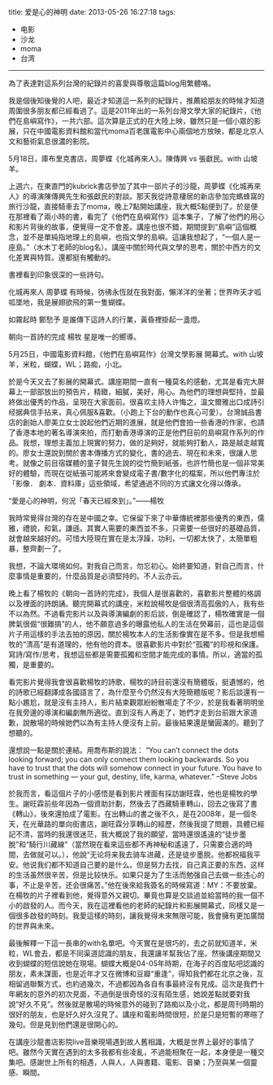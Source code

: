 title: 爱是心的神明
date: 2013-05-26 16:27:18
tags:
- 电影
- 沙龙
- moma
- 台湾
---

為了表達對這系列台灣的紀錄片的喜愛與尊敬這篇blog用繁體咯。

我是個後知後覺的人吧，最近才知道這一系列的紀錄片，推薦給朋友的時候才知道周圍很多朋友都已經看過了。這是2011年出的一系列台灣文學大家的紀錄片，《他們在島嶼寫作》，一共六部。這次算是正式的在大陸上映，雖然只是一個小眾的影展，只在中國電影資料館和當代moma百老匯電影中心兩個地方放映，都是北京人文和藝術氣息很濃的影院。

<!-- more -->

5月18日，庫布里克書店，周夢蝶《化城再來人》。陳傳興 vs 張獻民。with 山坡羊。

上週六，在東直門的kubrick書店參加了其中一部片子的沙龍，周夢蝶《化城再來人》的導演陳傳興先生和張獻民的對談。那天我從詩意棲居的新店參加完螞蜂窩的旅行沙龍，直接騎車去了moma，晚上7點開始講座，我大概5點便到了。於是便在那裡看了兩小時的書，看完了《他們在島嶼寫作》這本集子，了解了他們的用心和影片背後的故事，便覺得一定不會差。講座也很不錯，期間提到“島嶼”這個概念，並不是單純指地理上的島嶼，也指文學的島嶼。這讓我想起了，“一個人是一座島。”（水木丁老師的blog名）。講座中關於時代與文學的思考，關於中西方的文化差異與特質。還都挺有觸動的。

書裡看到印象很深的一些詩句。

化城再來人 周夢蝶
有時候，彷彿永恆就在我對面，懶洋洋的坐著；世界昨天才呱呱墜地，我是展翅欲飛的第一隻蝴蝶。

如霧起時 鄭愁予
是誰傳下這詩人的行業，黃昏裡掛起一盞燈。

朝向一首詩的完成 楊牧
星是唯一的嚮導。

5月25日，中國電影資料館，《他們在島嶼寫作》台灣文學影展 開幕式。with 山坡羊，米粒，蝴蝶，WL；路痴，小北。

於是今天又去了影展的開幕式。講座期間一直有一種莫名的感動，尤其是看完大屏幕上一部部放出的預告片，精緻，細膩，美好，用心。為他們的理想與堅持，並最終做出優秀的作品，呈現在大家面前。很喜欢主持人许悔之，溫文爾雅出口成詩引经据典信手拈来，真心佩服&喜歡。（小跑上下台的動作也真心可愛）。台灣誠品書店的創始人廖美立女士說起他們近期的進展，就是他們會拍一些香港的作家，也請了香港本地的著名導演來拍，而打動香港導演的正是他們目前的島嶼寫作系列的作品。我想，理想主義加上現實的努力，做的足夠好，就能夠打動人，路是越走越寬的。廖女士還說到關於書本傳播方式的變化，書的過去、現在和未來，很讓人思考。就像之前目宿媒體的童子賢先生說的從竹簡到紙張，也許竹簡也是一個非常美好的體驗，而現在從紙張可能將來會變成電子書/數字化的檔案，所以他們專注於「影像． 劇本．資料庫」這些領域，希望通過不同的方式讓文化得以傳承。

“愛是心的神明，何況「春天已經來到」。”——楊牧

我時常覺得台灣的存在是中國之幸。它保留下來了中華傳統裡那些優秀的東西，儒雅，禮貌，和氣，謙遜。其實人需要的東西並不多，只需要一些很好的基礎品質，就會越來越好的。可惜大陸現在實在是太浮躁，功利，一切都太快了，太簡單粗暴，整齊劃一了。

我想，不論大環境如何。對我自己而言，勿忘初心。始終要知道，對自己而言，什麼事情是重要的，什麼品質是必須堅持的。不人云亦云。

晚上看了楊牧的《朝向一首詩的完成》，我個人是很喜歡的，喜歡影片整體的格調以及裡面的詩朗誦。聽完開幕式的講座，米粒說楊牧是個很清高孤傲的人，我有些不以為然。不過看完影片以及與導演編劇的影后談，倒是確認了，楊牧確實是一個脾氣很倔“很難搞”的人，他不願意過多的曝露他私人的生活在熒幕前，這也是這個片子用這樣的手法去拍的原因，關於楊牧本人的生活影像實在是不多。但是我想楊牧的“清高”是有道理的，他有他的資本。很喜歡影片中對於“孤獨”的珍視和保護。寫詩/寫作/思考，我想這些都是需要孤獨和空間才能完成的事情。所以，適當的孤獨，是重要的。

看完影片覺得我會很喜歡楊牧的詩歌，楊牧的詩目前還沒有簡體版，挺遺憾的，他的詩歌已經翻譯成各國語言了，為什麼至今仍然沒有大陸簡體版呢？影后談還有一點小尷尬，就是沒有主持人，影片結束觀眾紛紛散場走了不少，於是我看著明明坐在我旁邊的導演和編劇無所適從。直到沒有人再走了，她們才走到台前跟大家道歉，說散場的時候她們以為有主持人便沒有上前。最後結果還是蠻圓滿的。聽到了想聽的。

還想說一點是關於連結。用喬布斯的說法：
“You can’t connect the dots looking forward; you can only connect them looking backwards. So you have to trust that the dots will somehow connect in your future. You have to trust in something — your gut, destiny, life, karma, whatever.” –Steve Jobs

於我而言，看這個片子的小感悟是看到影片裡面有採訪謝旺霖，他也是楊牧的學生。謝旺霖前些年因為一個資助計劃，然後去了西藏騎車轉山，回去之後寫了書《轉山》，後來還拍成了電影。在出轉山的書之後不久，是在2008年，是一個冬天，在光華路的單向街書店，謝旺霖分享轉山的經歷，然後我提了問題，具體已經記不清，當時的我還很迷茫，我大概說了我的願望，當時還很遙遠的“徒步墨脫”和“騎行川藏線”（當然現在看來這些都不再神秘和遙遠了，只需要合適的時間，去做就可以。），他說“无论将来我去骑车进藏，还是徒步墨脱。他都祝福我平安。他说我们都不知道自己要的是什么。但是努力去找，自己真正要的东西，这样的生活虽然很辛苦，但是比较快乐。如果只是为了生活而勉强自己去做一些违心的事，不止是辛苦，还会很痛苦。”他在後來給我簽名的時候寫道：MY：不要放棄。在楊牧的片子裡看到他，覺得意外又親切。畢竟也算是交談過並給當時的我一個不小的啟發的人。而今天，我在這裡看他的老師的紀錄片和影展開幕式，同樣又是一個很多啟發的時刻。我愛這樣的時刻，讓我覺得未來無限可能，我會擁有更加廣闊的世界與未來。

最後解釋一下這一長串的with名單吧。今天實在是很巧的，去之前就知道羊，米粒，WL會去，都是不同渠道認識的朋友，我還讓羊幫我佔了座。然後講座期間又收到蝴蝶的短信說她在現場。蝴蝶大概是04-05年時期，在海子的百度貼吧認識的朋友，素未謀面，也是近年才又在微博和豆瓣“重逢”，得知我們都在北京之後，互相留過聯繫方式，也約過幾次，不過都因為各自有事最終沒有見成。這次是我們十年網友的意外的初次見面，不過倒是很奇怪的沒有陌生感，她說差點就要對我說“好久不見”。然後就是散場的時候意外的碰到了路痴以及小北，都是周刊時期的很好的朋友，也是好久好久沒見了。講座和電影時間很短，於是只是短暫的寒暄了幾句。但是見到他們還是很開心的。

在講座沙龍書店影院live音樂現場遇到故人舊相識，大概是世界上最好的事情了吧。雖然今天實在遇到的太多我都有些凌亂，不過能相聚在一起，本身便是一種交集吧。感謝世上所有的相遇，人與人，人與書籍、電影、音樂；乃至與某一個靈感、瞬間。


